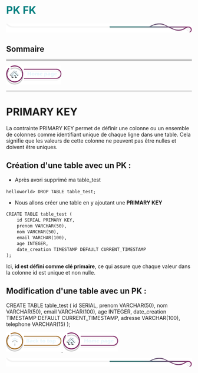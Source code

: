 <h1 style="color: #008080;">PK FK</h1>

![border](../assets/line/border_r.png)

## Sommaire

---

<a href="/PostgreSQL/README.md">
  <img src="/assets/img/button/home_page.png" alt="Home page" style="width: 150px; height: auto;">
</a>

---

# PRIMARY KEY

La contrainte PRIMARY KEY permet de définir une colonne ou un ensemble de colonnes comme identifiant unique de chaque ligne dans une table. Cela signifie que les valeurs de cette colonne ne peuvent pas être nulles et doivent être uniques.

## Création d'une table avec un PK :

- Après avori supprimé ma table_test

`helloworld> DROP TABLE table_test;`

- Nous allons créer une table en y ajoutant une **PRIMARY KEY**

```
CREATE TABLE table_test (
    id SERIAL PRIMARY KEY,
    prenom VARCHAR(50),
    nom VARCHAR(50),
    email VARCHAR(100),
    age INTEGER,
    date_creation TIMESTAMP DEFAULT CURRENT_TIMESTAMP
);
```

Ici, **id est défini comme clé primaire**, ce qui assure que chaque valeur dans la colonne id est unique et non nulle.

## Modification d'une table avec un PK :

CREATE TABLE table_test (
id SERIAL,
prenom VARCHAR(50),
nom VARCHAR(50),
email VARCHAR(100),
age INTEGER,
date_creation TIMESTAMP DEFAULT CURRENT_TIMESTAMP,
adresse VARCHAR(100),
telephone VARCHAR(15)
);

<a href="#sommaire">
  <img src="../assets/button/back_to_top.png" alt="Back to top" style="width: 150px; height: auto;">
</a>
<a href="../README.md">
  <img src="../assets/button/home_page.png" alt="Home page" style="width: 150px; height: auto;">
</a>

![border](../assets/line/border_r.png)
